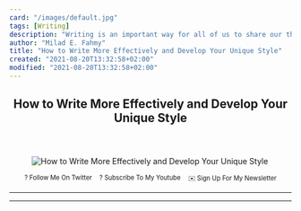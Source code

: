 ```yaml
---
card: "/images/default.jpg"
tags: [Writing]
description: "Writing is an important way for all of us to share our though"
author: "Milad E. Fahmy"
title: "How to Write More Effectively and Develop Your Unique Style"
created: "2021-08-20T13:32:58+02:00"
modified: "2021-08-20T13:32:58+02:00"
---
```

<div class="site-wrapper">
<main id="site-main" class="site-main outer">
<div class="inner">
<article class="post-full post tag-writing tag-writing-tips tag-technical-writing tag-self-development tag-self-improvement tag-technology tag-tech tag-write ">
<header class="post-full-header">
<h1 class="post-full-title">How to Write More Effectively and Develop Your Unique Style</h1>
</header>
<figure class="post-full-image">
<picture>
<source media="(max-width: 700px)" sizes="1px" srcset="data:image/gif;base64,R0lGODlhAQABAIAAAAAAAP///yH5BAEAAAAALAAAAAABAAEAAAIBRAA7 1w">
<source media="(min-width: 701px)" sizes="(max-width: 800px) 400px,
(max-width: 1170px) 700px,
1400px" srcset="/news/content/images/size/w300/2020/05/writing.jpg 300w,
/news/content/images/size/w600/2020/05/writing.jpg 600w,
/news/content/images/size/w1000/2020/05/writing.jpg 1000w,
/news/content/images/size/w2000/2020/05/writing.jpg 2000w">
<img onerror="this.style.display='none'" src="/news/content/images/size/w2000/2020/05/writing.jpg" alt="How to Write More Effectively and Develop Your Unique Style">
</picture>
</figure>
<section class="post-full-content">
<div class="post-content">
<p style="margin: 0;">
<a href="https://twitter.com/colbyfayock" style="display: block;">
</a>
</p>
<ul style="display:flex;justify-content:center;list-style:none;padding:0;margin: .5em 0 0;font-size: .8em;">
<li style="margin: 0 .6em;padding: 0;">
<a href="https://twitter.com/colbyfayock" style="text-decoration: none;">? Follow Me On Twitter</a>
</li>
<li style="margin: 0 .6em;padding: 0;">
<a href="https://youtube.com/colbyfayock" style="text-decoration: none;">?️ Subscribe To My Youtube</a>
</li>
<li style="margin: 0 .6em;padding: 0;">
<a href="https://www.colbyfayock.com/newsletter/" style="text-decoration: none;">✉️ Sign Up For My Newsletter</a>
</li>
</ul>
</div>
<hr>
<hr>
</section>
</article>
</div>
</main>
</div>
<!-- Google Tag Manager (noscript) -->
<!-- End Google Tag Manager (noscript) -->
